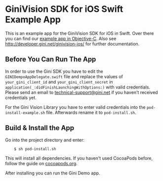 GiniVision SDK for iOS Swift Example App
========================================

This is an example app for the GiniVision SDK for iOS in Swift.
Over there you can find our [example app in Objective-C](https://github.com/gini/gini-demo-ios/). Also see
http://developer.gini.net/ginivision-ios/ for further documentation.

Before You Can Run The App
--------------------------

In order to use the Gini SDK you have to edit the ``GINIDempoAppDelegate.swift`` file and replace the values of ``your_gini_client_id`` and ``your_gini_client_secret`` in ``application(_:didFinishLaunchingWithOptions:)`` with valid credentials. Please send an email to technical-support@gini.net if you haven't received credentials yet.

For the Gini Vision Library you have to enter valid credentials into the ``pod-install-example.sh`` file. Afterwards rename it to ``pod-install.sh``.

Build & Install the App
-----------------------

Go into the project directory and enter:

```
	$ sh pod-install.sh
```

This will install all dependencies.
If you haven't used CocoaPods before, follow the guide on [cocoapods.org](https://cocoapods.org/).

After installing you can run the Gini Demo app.
